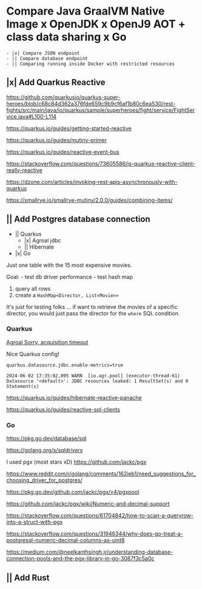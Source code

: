 # Compare Java GraalVM Native Image x OpenJDK x OpenJ9 AOT + class data sharing x Go

	- |x| Compare JSON endpoint
	- || Compare database endpoint
	- || Comparing running inside Docker with restricted resources


## |x| Add Quarkus Reactive

https://github.com/quarkusio/quarkus-super-heroes/blob/c68c84d362a376fde659c9b9cf6af1b80c6ea530/rest-fights/src/main/java/io/quarkus/sample/superheroes/fight/service/FightService.java#L100-L114

https://quarkus.io/guides/getting-started-reactive

https://quarkus.io/guides/mutiny-primer

https://quarkus.io/guides/reactive-event-bus

https://stackoverflow.com/questions/73605586/is-quarkus-reactive-client-really-reactive

https://dzone.com/articles/invoking-rest-apis-asynchronously-with-quarkus

https://smallrye.io/smallrye-mutiny/2.0.0/guides/combining-items/



## || Add Postgres database connection

  - || Quarkus
    - |x| Agroal jdbc
    - || Hibernate
  - |x| Go

Just one table with the 15 most expensive movies.

Goal:
	- test db driver performance
	- test hash map

1) query all rows
2) create a `HashMap<Director, List<Movie>>`

It's just for testing folks ... if want to retrieve the movies of a
specific director, you would just pass the director for the `where`
SQL condition.

### Quarkus

[Agroal Sorry, acquisition timeout](https://groups.google.com/g/quarkus-dev/c/uxCEs4Bxk0I)

Nice Quarkus config!

```properties
quarkus.datasource.jdbc.enable-metrics=true
```

`2024-06-02 17:35:02,095 WARN  [io.agr.pool] (executor-thread-61) Datasource '<default>': JDBC resources leaked: 1 ResultSet(s) and 0 Statement(s)`

https://quarkus.io/guides/hibernate-reactive-panache

https://quarkus.io/guides/reactive-sql-clients

### Go

https://pkg.go.dev/database/sql

https://golang.org/s/sqldrivers

I used pgx (most stars xD)
https://github.com/jackc/pgx

https://www.reddit.com/r/golang/comments/162ieb1/need_suggestions_for_choosing_driver_for_postgres/

https://pkg.go.dev/github.com/jackc/pgx/v4/pgxpool

https://github.com/jackc/pgx/wiki/Numeric-and-decimal-support

https://stackoverflow.com/questions/61704842/how-to-scan-a-queryrow-into-a-struct-with-pgx

https://stackoverflow.com/questions/31946344/why-does-go-treat-a-postgresql-numeric-decimal-columns-as-uint8

https://medium.com/@neelkanthsingh.jr/understanding-database-connection-pools-and-the-pgx-library-in-go-3087f3c5a0c


## || Add Rust
